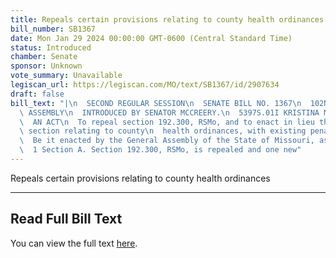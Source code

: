 ```yaml
---
title: Repeals certain provisions relating to county health ordinances
bill_number: SB1367
date: Mon Jan 29 2024 00:00:00 GMT-0600 (Central Standard Time)
status: Introduced
chamber: Senate
sponsor: Unknown
vote_summary: Unavailable
legiscan_url: https://legiscan.com/MO/text/SB1367/id/2907634
draft: false
bill_text: "|\n  SECOND REGULAR SESSION\n  SENATE BILL NO. 1367\n  102ND GENERA L\
  \ ASSEMBLY\n  INTRODUCED BY SENATOR MCCREERY.\n  5397S.01I KRISTINA MARTIN, Secretary\n\
  \  AN ACT\n  To repeal section 192.300, RSMo, and to enact in lieu thereof one new\
  \ section relating to county\n  health ordinances, with existing penalty provisions.\n\
  \  Be it enacted by the General Assembly of the State of Missouri, as follows:\n\
  \  1 Section A. Section 192.300, RSMo, is repealed and one new"
---
```

Repeals certain provisions relating to county health ordinances

---

## Read Full Bill Text

You can view the full text [here](https://legiscan.com/MO/text/SB1367/id/2907634).
